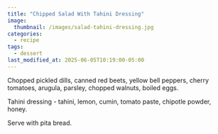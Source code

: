 ```yaml
---
title: "Chipped Salad With Tahini Dressing"
image: 
  thumbnail: /images/salad-tahini-dressing.jpg
categories:
  - recipe
tags:
  - dessert
last_modified_at: 2025-06-05T10:19:00-05:00
---
```


Chopped pickled dills, canned red beets, yellow bell peppers, cherry tomatoes, arugula, parsley, chopped walnuts, boiled eggs. 

Tahini dressing - tahini, lemon, cumin, tomato paste, chipotle powder, honey.

Serve with pita bread.



<figure class="align-left">
  <a href="#"><img src="{{ '/images/salad-tahini-dressing-closeup.jpg' | absolute_url }}" alt=""></a>
</figure> 